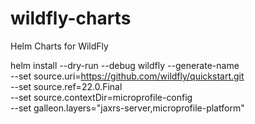 # wildfly-charts
Helm Charts for WildFly


helm install --dry-run --debug wildfly --generate-name \
    --set source.uri=https://github.com/wildfly/quickstart.git \
    --set source.ref=22.0.Final \
    --set source.contextDir=microprofile-config \
    --set galleon.layers="jaxrs-server\,microprofile-platform"
